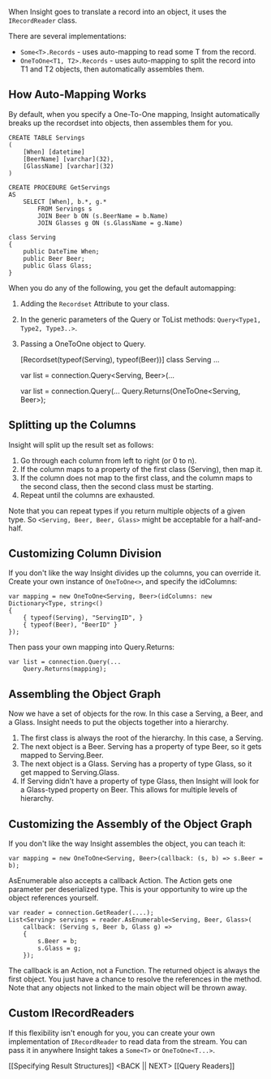 When Insight goes to translate a record into an object, it uses the `IRecordReader` class.

There are several implementations:

* `Some<T>.Records` - uses auto-mapping to read some T from the record.
* `OneToOne<T1, T2>.Records` - uses auto-mapping to split the record into T1 and T2 objects, then automatically assembles them.

## How Auto-Mapping Works ##

By default, when you specify a One-To-One mapping, Insight automatically breaks up the recordset into objects, then assembles them for you.

	CREATE TABLE Servings
	(
		[When] [datetime]
		[BeerName] [varchar](32),
		[GlassName] [varchar](32)
	)

	CREATE PROCEDURE GetServings
	AS
		SELECT [When], b.*, g.*
			FROM Servings s
			JOIN Beer b ON (s.BeerName = b.Name)
			JOIN Glasses g ON (s.GlassName = g.Name)

	class Serving
	{
		public DateTime When;
		public Beer Beer;
		public Glass Glass;
	}

When you do any of the following, you get the default automapping:

1. Adding the `Recordset` Attribute to your class.
2. In the generic parameters of the Query or ToList methods: `Query<Type1, Type2, Type3..>`.
3. Passing a OneToOne object to Query.

	[Recordset(typeof(Serving), typeof(Beer))]
	class Serving
	...

	var list = connection.Query<Serving, Beer>(...

	var list = connection.Query(...
		Query.Returns(OneToOne<Serving, Beer>);

## Splitting up the Columns ##

Insight will split up the result set as follows:

1. Go through each column from left to right (or 0 to n).
1. If the column maps to a property of the first class (Serving), then map it.
1. If the column does not map to the first class, and the column maps to the second class, then the second class must be starting.
1. Repeat until the columns are exhausted.

Note that you can repeat types if you return multiple objects of a given type. So `<Serving, Beer, Beer, Glass>` might be acceptable for a half-and-half.

## Customizing Column Division ##

If you don't like the way Insight divides up the columns, you can override it. Create your own instance of `OneToOne<>`, and specify the idColumns:

	var mapping = new OneToOne<Serving, Beer>(idColumns: new Dictionary<Type, string<()
	{
		{ typeof(Serving), "ServingID", }
		{ typeof(Beer), "BeerID" }
	});

Then pass your own mapping into Query.Returns:

	var list = connection.Query(...
		Query.Returns(mapping);

## Assembling the Object Graph ##

Now we have a set of objects for the row. In this case a Serving, a Beer, and a Glass. Insight needs to put the objects together into a hierarchy. 

1. The first class is always the root of the hierarchy. In this case, a Serving.
1. The next object is a Beer. Serving has a property of type Beer, so it gets mapped to Serving.Beer.
1. The next object is a Glass. Serving has a property of type Glass, so it get mapped to Serving.Glass.
1. If Serving didn't have a property of type Glass, then Insight will look for a Glass-typed property on Beer. This allows for multiple levels of hierarchy.

## Customizing the Assembly of the Object Graph ##

If you don't like the way Insight assembles the object, you can teach it:

	var mapping = new OneToOne<Serving, Beer>(callback: (s, b) => s.Beer = b);

AsEnumerable<T> also accepts a callback Action. The Action gets one parameter per deserialized type. This is your opportunity to wire up the object references yourself.

	var reader = connection.GetReader(....);
	List<Serving> servings = reader.AsEnumerable<Serving, Beer, Glass>(
		callback: (Serving s, Beer b, Glass g) =>
		{
			s.Beer = b;
			s.Glass = g;
		});

The callback is an Action, not a Function. The returned object is always the first object. You just have a chance to resolve the references in the method. Note that any objects not linked to the main object will be thrown away.

## Custom IRecordReaders ##

If this flexibility isn't enough for you, you can create your own implementation of `IRecordReader` to read data from the stream. You can pass it in anywhere Insight takes a `Some<T>` or `OneToOne<T...>`.

[[Specifying Result Structures]] <BACK || NEXT> [[Query Readers]]